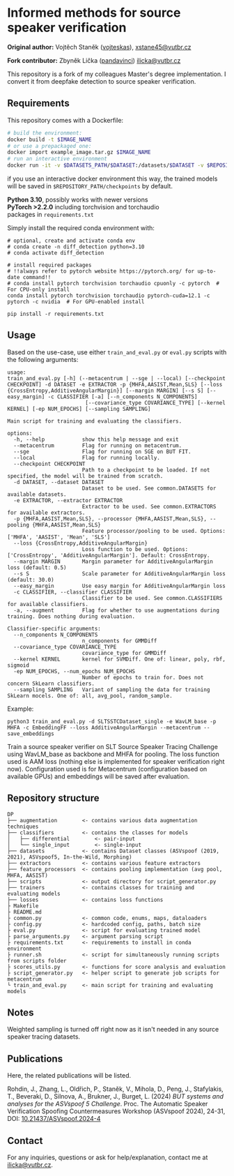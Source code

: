 # Informed methods for source speaker verification

**Original author:** Vojtěch Staněk ([vojteskas](https://github.com/vojteskas)), xstane45@vutbr.cz

**Fork contributor:** Zbyněk Lička ([pandavinci](https://github.com/pandavinci)) ilicka@vutbr.cz

This repository is a fork of my colleagues Master's degree implementation. I convert it from deepfake detection to source speaker verification.

## Requirements
This repository comes with a Dockerfile:
```bash
# build the environment:
docker build -t $IMAGE_NAME
# or use a prepackaged one:
docker import example_image.tar.gz $IMAGE_NAME
# run an interactive environment
docker run -it -v $DATASETS_PATH/$DATASET:/datasets/$DATASET -v $REPOSITORY_PATH:/app $IMAGE_NAME:latest
```
if you use an interactive docker environment this way, the trained models will be saved in `$REPOSITORY_PATH/checkpoints` by default.

**Python 3.10**, possibly works with newer versions\
**PyTorch >2.2.0** including torchvision and torchaudio \
packages in `requirements.txt`

Simply install the required conda environment with:

```
# optional, create and activate conda env
# conda create -n diff_detection python=3.10
# conda activate diff_detection

# install required packages
# !!always refer to pytorch website https://pytorch.org/ for up-to-date command!!
# conda install pytorch torchvision torchaudio cpuonly -c pytorch  # For CPU-only install
conda install pytorch torchvision torchaudio pytorch-cuda=12.1 -c pytorch -c nvidia  # For GPU-enabled install

pip install -r requirements.txt
```

## Usage

Based on the use-case, use either `train_and_eval.py` or `eval.py` scripts with the following arguments:

```
usage:
train_and_eval.py [-h] (--metacentrum | --sge | --local) [--checkpoint CHECKPOINT] -d DATASET -e EXTRACTOR -p {MHFA,AASIST,Mean,SLS} [--loss {CrossEntropy,AdditiveAngularMargin}] [--margin MARGIN] [--s S] [--easy_margin] -c CLASSIFIER [-a] [--n_components N_COMPONENTS]
                         [--covariance_type COVARIANCE_TYPE] [--kernel KERNEL] [-ep NUM_EPOCHS] [--sampling SAMPLING]

Main script for training and evaluating the classifiers.

options:
  -h, --help            show this help message and exit
  --metacentrum         Flag for running on metacentrum.
  --sge                 Flag for running on SGE on BUT FIT.
  --local               Flag for running locally.
  --checkpoint CHECKPOINT
                        Path to a checkpoint to be loaded. If not specified, the model will be trained from scratch.
  -d DATASET, --dataset DATASET
                        Dataset to be used. See common.DATASETS for available datasets.
  -e EXTRACTOR, --extractor EXTRACTOR
                        Extractor to be used. See common.EXTRACTORS for available extractors.
  -p {MHFA,AASIST,Mean,SLS}, --processor {MHFA,AASIST,Mean,SLS}, --pooling {MHFA,AASIST,Mean,SLS}
                        Feature processor/pooling to be used. Options: ['MHFA', 'AASIST', 'Mean', 'SLS']
  --loss {CrossEntropy,AdditiveAngularMargin}
                        Loss function to be used. Options: ['CrossEntropy', 'AdditiveAngularMargin']. Default: CrossEntropy.
  --margin MARGIN       Margin parameter for AdditiveAngularMargin loss (default: 0.5)
  --s S                 Scale parameter for AdditiveAngularMargin loss (default: 30.0)
  --easy_margin         Use easy margin for AdditiveAngularMargin loss
  -c CLASSIFIER, --classifier CLASSIFIER
                        Classifier to be used. See common.CLASSIFIERS for available classifiers.
  -a, --augment         Flag for whether to use augmentations during training. Does nothing during evaluation.

Classifier-specific arguments:
  --n_components N_COMPONENTS
                        n_components for GMMDiff
  --covariance_type COVARIANCE_TYPE
                        covariance_type for GMMDiff
  --kernel KERNEL       kernel for SVMDiff. One of: linear, poly, rbf, sigmoid
  -ep NUM_EPOCHS, --num_epochs NUM_EPOCHS
                        Number of epochs to train for. Does not concern SkLearn classifiers.
  --sampling SAMPLING   Variant of sampling the data for training SkLearn mocels. One of: all, avg_pool, random_sample.
```

Example:
```
python3 train_and_eval.py -d SLTSSTCDataset_single -e WavLM_base -p MHFA -c EmbeddingFF --loss AdditiveAngularMargin --metacentrum --save_embeddings
```
Train a source speaker verifier on SLT Source Speaker Tracing Challenge using WavLM_base as backbone and MHFA for pooling. The loss function used is AAM loss (nothing else is implemented for speaker verification right now). Configuration used is for Metacentrum (configuration based on available GPUs) and embeddings will be saved after evaluation.

## Repository structure

```
DP
├── augmentation        <- contains various data augmentation techniques
├── classifiers         <- contains the classes for models
│   ├── differential        <- pair-input
│   └── single_input        <- single-input
├── datasets            <- contains Dataset classes (ASVspoof (2019, 2021), ASVspoof5, In-the-Wild, Morphing)
├── extractors          <- contains various feature extractors
├── feature_processors  <- contains pooling implementation (avg pool, MHFA, AASIST)
├── scripts             <- output directory for script_generator.py
├── trainers            <- contains classes for training and evaluating models
├── losses              <- contains loss functions 
├ Makefile
├ README.md
├ common.py             <- common code, enums, maps, dataloaders
├ config.py             <- hardcoded config, paths, batch size
├ eval.py               <- script for evaluating trained model
├ parse_arguments.py    <- argument parsing script
├ requirements.txt      <- requirements to install in conda environment
├ runner.sh             <- script for simultaneously running scripts from scripts folder
├ scores_utils.py       <- functions for score analysis and evaluation
├ script_generator.py   <- helper script to generate job scripts for metacentrum
└ train_and_eval.py     <- main script for training and evaluating models
```

## Notes
Weighted sampling is turned off right now as it isn't needed in any source speaker tracing datasets.

## Publications

Here, the related publications will be listed.

Rohdin, J., Zhang, L., Oldřich, P., Staněk, V., Mihola, D., Peng, J., Stafylakis, T., Beveraki, D., Silnova, A., Brukner, J., Burget, L. (2024) *BUT systems and analyses for the ASVspoof 5 Challenge*. Proc. The Automatic Speaker Verification Spoofing Countermeasures Workshop (ASVspoof 2024), 24-31, DOI: [10.21437/ASVspoof.2024-4](https://www.isca-archive.org/asvspoof_2024/rohdin24_asvspoof.html)

## Contact

For any inquiries, questions or ask for help/explanation, contact me at ilicka@vutbr.cz.
